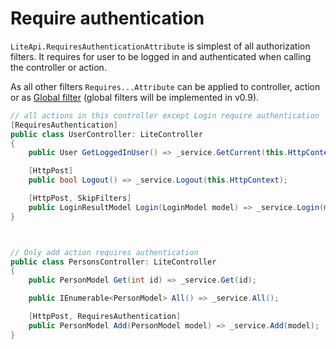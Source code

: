 ﻿---
Author: stanac
CreatedDate: 2017-04-15
Title: Require authentication
RenderTitle: false
IsHtml: false
Id: require-authentication
ParentPageId: authorization
---

# Require authentication

`LiteApi.RequiresAuthenticationAttribute` is simplest of all
authorization filters. It requires for user to be logged in and authenticated
when calling the controller or action.

As all other filters `Requires...Attribute` can be applied to 
controller, action or as [Global filter](/docs/global-filters) (global filters will be implemented in v0.9).

```csharp
// all actions in this controller except Login require authentication
[RequiresAuthentication]
public class UserController: LiteController
{
    public User GetLoggedInUser() => _service.GetCurrent(this.HttpContext);

    [HttpPost]
    public bool Logout() => _service.Logout(this.HttpContext);

    [HttpPost, SkipFilters]
    public LoginResultModel Login(LoginModel model) => _service.Login(model, this.HttpContext);
}



// Only add action requires authentication
public class PersonsController: LiteController
{
    public PersonModel Get(int id) => _service.Get(id);

    public IEnumerable<PersonModel> All() => _service.All();

    [HttpPost, RequiresAuthentication]
    public PersonModel Add(PersonModel model) => _service.Add(model);
}
```